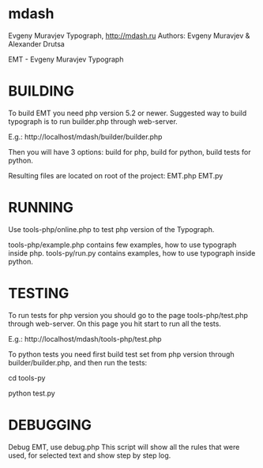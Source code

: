 mdash
=====

Evgeny Muravjev Typograph, http://mdash.ru
Authors: Evgeny Muravjev & Alexander Drutsa  

EMT - Evgeny Muravjev Typograph

BUILDING
========
To build EMT you need php version 5.2 or newer.
Suggested way to build typograph is to run builder.php through web-server.

E.g.:
http://localhost/mdash/builder/builder.php

Then you will have 3 options: build for php, build for python, build tests for python. 

Resulting files are located on root of the project:
EMT.php
EMT.py


RUNNING
=======
Use tools-php/online.php to test php version of the Typograph.

tools-php/example.php contains few examples, how to use typograph inside php.
tools-py/run.py contains examples, how to use typograph inside python.

TESTING
=======
To run tests for php version you should go to the page tools-php/test.php through web-server.
On this page you hit start to run all the tests.

E.g.:
http://localhost/mdash/tools-php/test.php

To python tests you need first build test set from php version through builder/builder.php, and
then run the tests:

cd tools-py

python test.py

DEBUGGING
=========
Debug EMT, use debug.php
This script will show all the rules that were used, for selected text and show step by step log.
